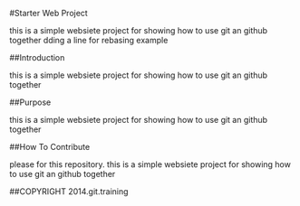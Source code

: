 #Starter Web Project

this is a simple websiete project for showing how to use git an github together
dding a line for rebasing example

##Introduction

this is a simple websiete project for showing how to use git an github together

##Purpose

this is a simple websiete project for showing how to use git an github together

##How To Contribute

please for this repository.
this is a simple websiete project for showing how to use git an github together


##COPYRIGHT
	2014.git.training